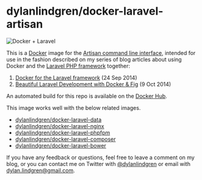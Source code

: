 dylanlindgren/docker-laravel-artisan
====================
![Docker + Laravel](https://cloud.githubusercontent.com/assets/6241518/4891721/25ebb90e-63ab-11e4-9eb6-09d8d62d8cb1.jpg)

This is a [Docker](http://www.docker.com) image for the [Artisan command line interface](http://laravel.com/docs/artisan?), intended for use in the fashion described on my series of blog articles about using Docker and the [Laravel PHP framework](http://www.laravel.com) together:

1. [Docker for the Laravel framework](http://dylanlindgren.com/docker-for-the-laravel-framework) (24 Sep 2014)
2. [Beautiful Laravel Development with Docker & Fig](http://dylanlindgren.com/laravel-development-docker-fig) (9 Oct 2014)

An automated build for this repo is available on the [Docker Hub](https://registry.hub.docker.com/u/dylanlindgren/docker-laravel-artisan).

This image works well with the below related images.
- [dylanlindgren/docker-laravel-data](https://github.com/dylanlindgren/docker-laravel-data)
- [dylanlindgren/docker-laravel-nginx](https://github.com/dylanlindgren/docker-laravel-nginx)
- [dylanlindgren/docker-laravel-phpfpm](https://github.com/dylanlindgren/docker-laravel-phpfpm)
- [dylanlindgren/docker-laravel-composer](https://github.com/dylanlindgren/docker-laravel-composer)
- [dylanlindgren/docker-laravel-bower](https://github.com/dylanlindgren/docker-laravel-bower)

If you have any feedback or questions, feel free to leave a comment on my blog, or you can contact me on Twitter with [@dylanlindgren](https://twitter.com/dylanlindgren) or email with dylan.lindgren@gmail.com.
